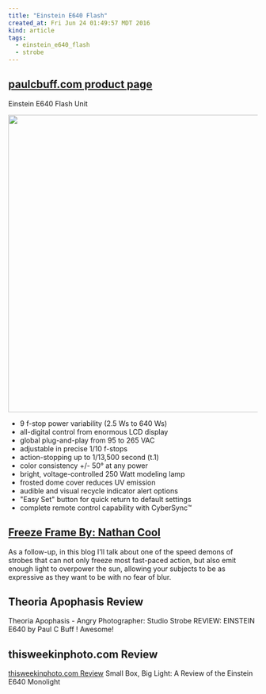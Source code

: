 ```yaml
---
title: "Einstein E640 Flash"
created_at: Fri Jun 24 01:49:57 MDT 2016
kind: article
tags:
  - einstein_e640_flash
  - strobe
---
```



## <a href="https://www.paulcbuff.com/e640.php" target="_blank">paulcbuff.com product page</a>

Einstein E640 Flash Unit

<img src="/assets/images/e640_frontright_313.jpg" width="600px">

<ul>
  <li>9 f-stop power variability (2.5 Ws to 640 Ws)</li>
  <li>all-digital control from enormous LCD display</li>
  <li>global plug-and-play from 95 to 265 VAC</li>
  <li>adjustable in precise 1/10 f-stops</li>
  <li>action-stopping up to 1/13,500 second (t.1)</li>
  <li>color consistency +/- 50° at any power</li>
  <li>bright, voltage-controlled 250 Watt modeling lamp</li>
  <li>frosted dome cover reduces UV emission</li>
  <li>audible and visual recycle indicator alert options</li>
  <li>"Easy Set" button for quick return to default settings</li>
  <li>complete remote control capability with CyberSync™</li>
</ul>



## <a href="http://www.nathancoolphoto.com/blog/2013/10/freeze-frame" target="_blank">Freeze Frame By: Nathan Cool</a>

As a follow-up, in this blog I'll talk about one of the speed demons
of strobes that can not only freeze most fast-paced action, but also
emit enough light to overpower the sun, allowing your subjects to be as
expressive as they want to be with no fear of blur.

## Theoria Apophasis Review

<a href="https://www.youtube.com/watch?v=0pp5WGhf4lY" target="_blank"></a> Theoria Apophasis - Angry Photographer: Studio Strobe REVIEW: EINSTEIN E640 by Paul C Buff ! Awesome!

## thisweekinphoto.com Review

<a href="http://thisweekinphoto.com/small-box-big-light-a-review-of-the-einstein-e640-monolight/" target="_blank">thisweekinphoto.com Review</a>
Small Box, Big Light: A Review of the Einstein E640 Monolight

<!--
html boilerplate
<a href="" target="_blank"></a>
<img src="" width="400px">
<ul>
  <li></li>
</ul>
<pre>
</pre>
<pre><code>
</code></pre>
-->

